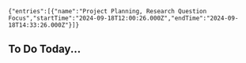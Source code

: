 ```simple-time-tracker
{"entries":[{"name":"Project Planning, Research Question Focus","startTime":"2024-09-18T12:00:26.000Z","endTime":"2024-09-18T14:33:26.000Z"}]}
```

## To Do Today...
